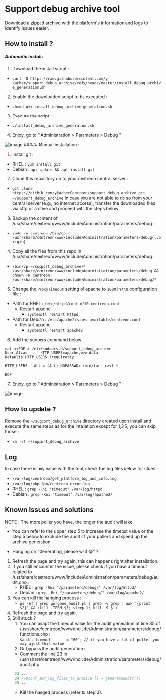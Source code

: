 # Support debug archive tool
Download a zipped archive with the platform's information and logs to identify issues easier.

## How to install ?

##### Automatic install :
1. Download the install script : 
- ```curl -O https://raw.githubusercontent.com/y-kacher/support_debug_archive/refs/heads/master/install_debug_archive_generation.sh```
2. Enable the downloaded script to be executed :
- ```chmod u+x install_debug_archive_generation.sh```
3. Execute the script :
- ```./install_debug_archive_generation.sh```
4. Enjoy, go to " Administration  >  Parameters  >  Debug " :

<img alt="image" src="https://github.com/ykacherCentreon/support_debug_archive/assets/85548802/ba40fe1c-b8b1-4b93-9e5e-8106e5ad8c7e">
##### Manual installation :

1. Install git :
  - RHEL : ```yum install git``` 
  - Debian : ```apt update && apt install git```
2. Clone this repository on to your centreon central server :
  - ```git clone https://github.com/ykacherCentreon/support_debug_archive.git ~/support_debug_archive``` 
  In case you are not able to do so from your central server (e.g., no internet access), transfer the downloaded files via sftp or a drive and proceed with the steps below.
3. Backup the content of /usr/share/centreon/www/include/Administration/parameters/debug : 
  - ```sudo -u centreon /bin/cp -r /usr/share/centreon/www/include/Administration/parameters/debug{,.origin}```
4. Copy all the files from this repo in 
/usr/share/centreon/www/include/Administration/parameters/debug :
  - ```/bin/cp ~/support_debug_archive/* /usr/share/centreon/www/include/Administration/parameters/debug && chown -R centreon: /usr/share/centreon/www/include/Administration/parameters/debug/*```
5. Change the ```ProxyTimeout``` setting of apache to ```1000``` in the configuration file :
  - Path for RHEL   : ```/etc/httpd/conf.d/10-centreon.conf```
    - Restart apache
      - ```systemctl restart httpd```
  - Path for Debian : ```/etc/apache2/sites-available/centreon.conf```
    - Restart apache
      - ```systemctl restart apache2```
6. Add the sudoers command below :
  ```
  cat <<EOF > /etc/sudoers.d/support_debug_archive
User_Alias      HTTP_USERS=apache,www-data
Defaults:HTTP_USERS !requiretty

HTTP_USERS   ALL = (ALL) NOPASSWD: /bin/tar -czvf *

EOF
  ``` 
7. Enjoy, go to " Administration  >  Parameters  >  Debug " :

<img alt="image" src="https://github.com/ykacherCentreon/support_debug_archive/assets/85548802/ba40fe1c-b8b1-4b93-9e5e-8106e5ad8c7e">

## How to update ?

Remove the ``~/support_debug_archive`` directory created upon install and execute the same steps as for the intallation except for 1,3,5; you can skip those :
 - ``rm -rf ~/support_debug_archive``

## Log

In case there is any issue with the tool, check the log files below for clues :
- ```/var/log/centreon/get_platform_log_and_info.log```
- ```/var/log/php-fpm/centreon-error.log```
- RHEL : ```grep -Rni "timeout" /var/log/httpd```
- Debian : ```grep -Rni "timeout" /var/log/apache2/```

## Known Issues and solutions

NOTE : The more poller you have, the longer the audit will take.  
 - You can refer to the upper step 5 to increase the timeout value or the step 5 below to exclude the audit of your pollers and speed up the archive generation. 
  
- Hanging on "Generating, please wait 😁" ?
1. Refresh the page and try again, this can happens right after installation.
2. If you still encounter the issue, please check if you have a timeout related to /usr/share/centreon/www/include/Administration/parameters/debug/audit.php :
    - RHEL : ```grep -Rni "/parameters/debug/" /var/log/httpd/```
    - Debian : ```grep -Rni "/parameters/debug/" /var/log/apache2/```
3. You can kill the hanging process :
     - ```ps -ef | grep gorgone_audit.pl | grep -v grep | awk '{print $2}' && (kill -TERM $!; sleep 1; kill -9 $!)```
4. Refresh the page and try again.
5. Still stuck ? 
   1. You can adapt the timeout value for the audit generation at line 35 of /usr/share/centreon/www/include/Administration/parameters/debug/functions.php :  
   ```$audit_timeout       = "60"; // if you have a lot of poller you may ajust this value```
   2. Or bypass the audit generation :
     - Comment the line 23 in /usr/share/centreon/www/include/Administration/parameters/debug/audit.php :
     ```php   
      23 ...
      24 //$conf_and_log_files_to_archive [] = generateAudit();
      25 ...
      ```
     - Kill the hanged process (refer to step 3).